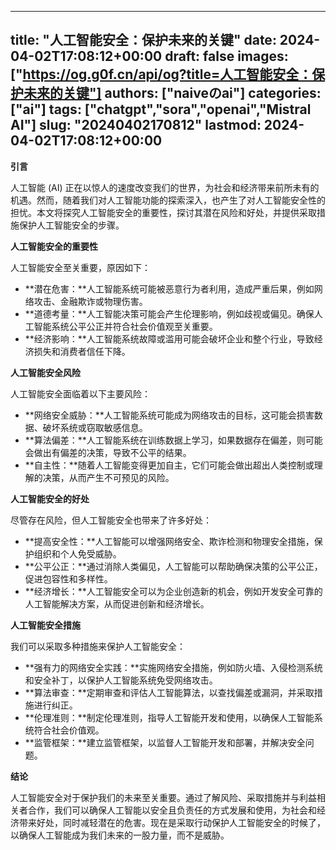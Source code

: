 
---
title: "人工智能安全：保护未来的关键"
date: 2024-04-02T17:08:12+00:00
draft: false
images: ["https://og.g0f.cn/api/og?title=人工智能安全：保护未来的关键"]
authors: ["naiveのai"]
categories: ["ai"]
tags: ["chatgpt","sora","openai","Mistral AI"]
slug: "20240402170812"
lastmod: 2024-04-02T17:08:12+00:00
---
**引言**

人工智能 (AI) 正在以惊人的速度改变我们的世界，为社会和经济带来前所未有的机遇。然而，随着我们对人工智能功能的探索深入，也产生了对人工智能安全性的担忧。本文将探究人工智能安全的重要性，探讨其潜在风险和好处，并提供采取措施保护人工智能安全的步骤。

**人工智能安全的重要性**

人工智能安全至关重要，原因如下：

* **潜在危害：**人工智能系统可能被恶意行为者利用，造成严重后果，例如网络攻击、金融欺诈或物理伤害。
* **道德考量：**人工智能决策可能会产生伦理影响，例如歧视或偏见。确保人工智能系统公平公正并符合社会价值观至关重要。
* **经济影响：**人工智能系统故障或滥用可能会破坏企业和整个行业，导致经济损失和消费者信任下降。

**人工智能安全风险**

人工智能安全面临着以下主要风险：

* **网络安全威胁：**人工智能系统可能成为网络攻击的目标，这可能会损害数据、破坏系统或窃取敏感信息。
* **算法偏差：**人工智能系统在训练数据上学习，如果数据存在偏差，则可能会做出有偏差的决策，导致不公平的结果。
* **自主性：**随着人工智能变得更加自主，它们可能会做出超出人类控制或理解的决策，从而产生不可预见的风险。

**人工智能安全的好处**

尽管存在风险，但人工智能安全也带来了许多好处：

* **提高安全性：**人工智能可以增强网络安全、欺诈检测和物理安全措施，保护组织和个人免受威胁。
* **公平公正：**通过消除人类偏见，人工智能可以帮助确保决策的公平公正，促进包容性和多样性。
* **经济增长：**人工智能安全可以为企业创造新的机会，例如开发安全可靠的人工智能解决方案，从而促进创新和经济增长。

**人工智能安全措施**

我们可以采取多种措施来保护人工智能安全：

* **强有力的网络安全实践：**实施网络安全措施，例如防火墙、入侵检测系统和安全补丁，以保护人工智能系统免受网络攻击。
* **算法审查：**定期审查和评估人工智能算法，以查找偏差或漏洞，并采取措施进行纠正。
* **伦理准则：**制定伦理准则，指导人工智能开发和使用，以确保人工智能系统符合社会价值观。
* **监管框架：**建立监管框架，以监督人工智能开发和部署，并解决安全问题。

**结论**

人工智能安全对于保护我们的未来至关重要。通过了解风险、采取措施并与利益相关者合作，我们可以确保人工智能以安全且负责任的方式发展和使用，为社会和经济带来好处，同时减轻潜在的危害。现在是采取行动保护人工智能安全的时候了，以确保人工智能成为我们未来的一股力量，而不是威胁。